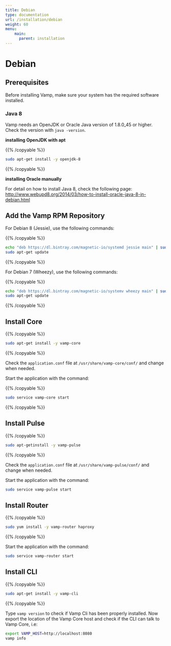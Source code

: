 ```yaml
---
title: Debian
type: documentation
url: /installation/debian
weight: 60
menu:
    main:
      parent: installation
---
```


# Debian

## Prerequisites

Before installing Vamp, make sure your system has the required software installed.

### Java 8

Vamp needs an OpenJDK or Oracle Java version of 1.8.0_45 or higher. Check the version with `java -version`.

**installing OpenJDK with apt**

{{% /copyable %}}
```bash
sudo apt-get install -y openjdk-8
```
{{% /copyable %}}

**installing Oracle manually**

For detail on how to install Java 8, check the following page: http://www.webupd8.org/2014/03/how-to-install-oracle-java-8-in-debian.html


## Add the Vamp RPM Repository

For Debian 8 (Jessie), use the following commands:

{{% /copyable %}}
```bash
echo "deb https://dl.bintray.com/magnetic-io/systemd jessie main" | sudo tee -a /etc/apt/sources.list
sudo apt-get update
```
{{% /copyable %}}


For Debian 7 (Wheezy), use the following commands:

{{% /copyable %}}
```bash
echo "deb https://dl.bintray.com/magnetic-io/systemv wheezy main" | sudo tee -a /etc/apt/sources.list
sudo apt-get update
```
{{% /copyable %}}


## Install Core

{{% /copyable %}}
```bash
sudo apt-get install -y vamp-core
```
{{% /copyable %}}

Check the `application.conf` file at `/usr/share/vamp-core/conf/` and change when needed.

Start the application with the command:

{{% /copyable %}}
```bash
sudo service vamp-core start
```
{{% /copyable %}}

## Install Pulse

{{% /copyable %}}
```bash
sudo apt-getinstall -y vamp-pulse
```
{{% /copyable %}}

Check the `application.conf` file at `/usr/share/vamp-pulse/conf/` and change when needed.

Start the application with the command:

```bash
sudo service vamp-pulse start
```

## Install Router

{{% /copyable %}}
```bash
sudo yum install -y vamp-router haproxy
```
{{% /copyable %}}

Start the application with the command:

```bash
sudo service vamp-router start
```

## Install CLI

{{% /copyable %}}
```bash
sudo apt-get install -y vamp-cli
```
{{% /copyable %}}

Type `vamp version` to check if Vamp Cli has been properly installed. 
Now export the location of the Vamp Core host and check if the CLI can talk to Vamp Core, i.e:

```bash
export VAMP_HOST=http://localhost:8080
vamp info
```
